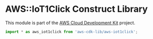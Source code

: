 # AWS::IoT1Click Construct Library


This module is part of the [AWS Cloud Development Kit](https://github.com/aws/aws-cdk) project.

```ts nofixture
import * as aws_iot1click from 'aws-cdk-lib/aws-iot1click';
```
